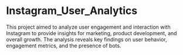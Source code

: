 # Instagram_User_Analytics
This project aimed to analyze user engagement and interaction with Instagram to provide insights for marketing, product development, and overall growth. The analysis reveals key findings on user behavior, engagement metrics, and the presence of bots. 
